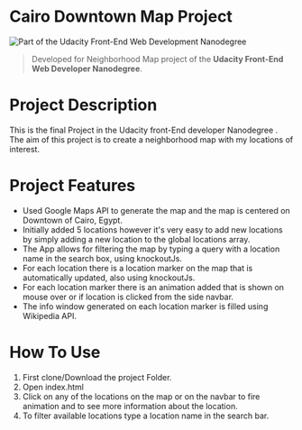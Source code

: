 # Cairo Downtown Map Project

![Part of the Udacity Front-End Web Development Nanodegree](https://img.shields.io/badge/Udacity-Front--End%20Web%20Developer%20Nanodegree-02b3e4.svg)

> Developed for Neighborhood Map project of the **Udacity Front-End Web Developer Nanodegree**.

# Project Description
This is the final Project in the Udacity front-End developer Nanodegree . The aim of this project is to create a neighborhood map with my locations of interest.

# Project Features
- Used Google Maps API to generate the map and the map is centered on Downtown of Cairo, Egypt.
- Initially added 5 locations however it's very easy to add new locations by simply adding a new location to the global locations array.
- The App allows for filtering the map by typing a query with a location name in the search box, using knockoutJs.
- For each location there is a location marker on the map that is automatically updated, also using knockoutJs.
- For each location marker there is an animation added that is shown on mouse over or if location is clicked
from the side navbar.
- The info window generated on each location marker is filled using Wikipedia API.

# How To Use
1. First clone/Download the project Folder.
2. Open index.html
3. Click on any of the locations on the map or on the navbar to fire animation and to see more information about the location.
3. To filter available locations type a location name in the search bar.
